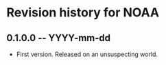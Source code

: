 # Revision history for NOAA

## 0.1.0.0 -- YYYY-mm-dd

* First version. Released on an unsuspecting world.
